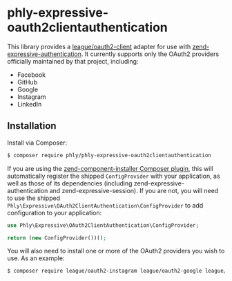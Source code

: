 # phly-expressive-oauth2clientauthentication

This library provides a [league/oauth2-client](http://oauth2-client.thephpleague.com)
adapter for use with [zend-expressive-authentication](https://docs.zendframework.com/zend-expressive-authentication).
It currently supports only the OAuth2 providers officially maintained by that
project, including:

- Facebook
- GitHub
- Google
- Instagram
- LinkedIn

## Installation

Install via Composer:

```bash
$ composer require phly/phly-expressive-oauth2clientauthentication
```

If you are using the [zend-component-installer Composer
plugin](https://docs.zendframework.com/zend-component-installer/),
this will automatically register the shipped `ConfigProvider` with your
application, as well as those of its dependencies (including
zend-expressive-authentication and zend-expressive-session). If you are not, you
will need to use the shipped
`Phly\Expressive\OAuth2ClientAuthentication\ConfigProvider` to add configuration
to your application:

```php
use Phly\Expressive\OAuth2ClientAuthentication\ConfigProvider;

return (new ConfigProvider())();
```

You will also need to install one or more of the OAuth2 providers you wish to
use. As an example:

```bash
$ composer require league/oauth2-instagram league/oauth2-google league/oauth2-facebook
```
